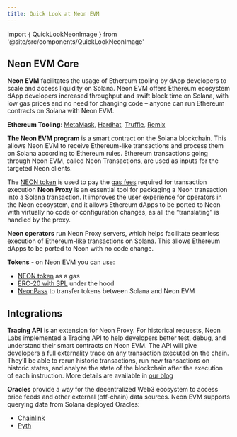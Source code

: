 ```yaml
---
title: Quick Look at Neon EVM
---
```

import { QuickLookNeonImage } from '@site/src/components/QuickLookNeonImage'

<QuickLookNeonImage/>


## Neon EVM Core

**​​Neon EVM** facilitates the usage of Ethereum tooling by dApp developers to scale and access liquidity on Solana. Neon EVM offers Ethereum ecosystem dApp developers increased throughput and swift block time on Solana, with low gas prices and no need for changing code – anyone can run Ethereum contracts on Solana with Neon EVM.

**Ethereum Tooling**: [MetaMask](/docs/wallet/metamask_setup), [Hardhat](/docs/developing/deploy_facilities/using_hardhat), [Truffle](/docs/developing/deploy_facilities/using_truffle), [Remix](/docs/developing/deploy_facilities/using_remix)

**The Neon EVM program** is a smart contract on the Solana blockchain. This allows Neon EVM to receive Ethereum-like transactions and process them on Solana according to Ethereum rules. Ethereum transactions going through Neon EVM, called Neon Transactions, are used as inputs for the targeted Neon clients.

The [NEON token](/docs/tokens/neon_token) is used to pay the [gas fees](/docs/tokens/gas_fees) required for transaction execution
**Neon Proxy** is an essential tool for packaging a Neon transaction into a Solana transaction. It improves the user experience for operators in the Neon ecosystem, and it allows Ethereum dApps to be ported to Neon with virtually no code or configuration changes, as all the “translating” is handled by the proxy.

**Neon operators** run Neon Proxy servers, which helps facilitate seamless execution of Ethereum-like transactions on Solana. This allows Ethereum dApps to be ported to Neon with no code change.

**Tokens** - on Neon EVM you can use:
* [NEON token](/docs/tokens/neon_token) as a gas
* [ERC-20 with SPL](/docs/developing/deploy_facilities/interacting_with_spl_tokens) under the hood
* [NeonPass](/docs/token_transferring/neonpass_usage) to transfer tokens between Solana and Neon EVM


## Integrations

**Tracing API** is an extension for Neon Proxy. For historical requests, Neon Labs implemented a Tracing API to help developers better test, debug, and understand their smart contracts on Neon EVM. The API will give developers a full externality trace on any transaction executed on the chain. They’ll be able to rerun historic transactions, run new transactions on historic states, and analyze the state of the blockchain after the execution of each instruction. More details are available in [our blog](https://medium.com/neon-labs/neon-proxy-tracing-api-fdb3842a80fa)

**Oracles** provide a way for the decentralized Web3 ecosystem to access price feeds and other external (off-chain) data sources. Neon EVM supports querying data from Solana deployed Oracles:  
* [Chainlink](/docs/developing/integrate/oracles/integrating_chainlink)
* [Pyth](/docs/developing/integrate/oracles/integrating_pyth)

